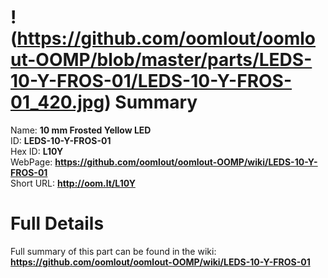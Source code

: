 
!(https://github.com/oomlout/oomlout-OOMP/blob/master/parts/LEDS-10-Y-FROS-01/LEDS-10-Y-FROS-01_420.jpg)
Summary
=================
  
Name: __10 mm Frosted Yellow LED__    
ID: __LEDS-10-Y-FROS-01__   
Hex ID: __L10Y__   
WebPage: __https://github.com/oomlout/oomlout-OOMP/wiki/LEDS-10-Y-FROS-01__   
Short URL: __http://oom.lt/L10Y__   

Full Details
==========================
Full summary of this part can be found in the wiki:   
__https://github.com/oomlout/oomlout-OOMP/wiki/LEDS-10-Y-FROS-01__    

